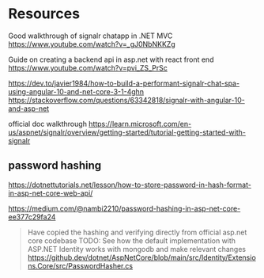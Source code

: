 # Resources


Good walkthrough of signalr chatapp in .NET MVC
https://www.youtube.com/watch?v=_gJ0NbNKKZg

Guide on creating a backend api in asp.net with react front end
https://www.youtube.com/watch?v=pvi_ZS_PrSc


https://dev.to/javier1984/how-to-build-a-performant-signalr-chat-spa-using-angular-10-and-net-core-3-1-4ghn
https://stackoverflow.com/questions/63342818/signalr-with-angular-10-and-asp-net


official doc walkthrough
https://learn.microsoft.com/en-us/aspnet/signalr/overview/getting-started/tutorial-getting-started-with-signalr

## password hashing 

https://dotnettutorials.net/lesson/how-to-store-password-in-hash-format-in-asp-net-core-web-api/

https://medium.com/@nambi2210/password-hashing-in-asp-net-core-ee377c29fa24

> Have copied the hashing and verifying directly from official asp.net core codebase
> TODO: See how the default implementation with ASP.NET Identity works with mongodb and make relevant changes
https://github.dev/dotnet/AspNetCore/blob/main/src/Identity/Extensions.Core/src/PasswordHasher.cs